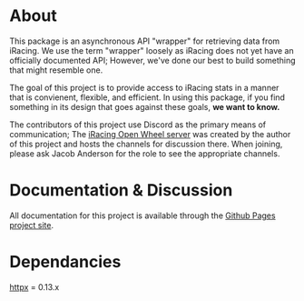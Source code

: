 # About
This package is an asynchronous API "wrapper" for retrieving data from iRacing. We use the term "wrapper" loosely as iRacing does not yet have an officially documented API; However, we've done our best to build something that might resemble one.

The goal of this project is to provide access to iRacing stats in a manner that is convienent, flexible, and efficient. In using this package, if you find something in its design that goes against these goals, **we want to know.**

The contributors of this project use Discord as the primary means of communication; The [iRacing Open Wheel server](https://discord.gg/UwnhM7w) was created by the author of this project and hosts the channels for discussion there. When joining, please ask Jacob Anderson for the role to see the appropriate channels. 

# Documentation & Discussion
All documentation for this project is available through the [Github Pages project site](https://esterni.github.io/pyracing/).



# Dependancies
[httpx](https://www.python-httpx.org/) = 0.13.x
